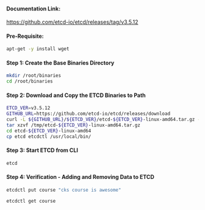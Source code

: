 #### Documentation Link:

https://github.com/etcd-io/etcd/releases/tag/v3.5.12

#### Pre-Requisite:
```sh
apt-get -y install wget
```
#### Step 1: Create the Base Binaries Directory

```sh
mkdir /root/binaries
cd /root/binaries
```
#### Step 2: Download and Copy the ETCD Binaries to Path
```sh
ETCD_VER=v3.5.12
GITHUB_URL=https://github.com/etcd-io/etcd/releases/download
curl -L ${GITHUB_URL}/${ETCD_VER}/etcd-${ETCD_VER}-linux-amd64.tar.gz -o /tmp/etcd-${ETCD_VER}-linux-amd64.tar.gz
tar xzvf /tmp/etcd-${ETCD_VER}-linux-amd64.tar.gz
cd etcd-${ETCD_VER}-linux-amd64
cp etcd etcdctl /usr/local/bin/
```
#### Step 3: Start ETCD from CLI
```sh
etcd
```

#### Step 4: Verification - Adding and Removing Data to ETCD
```sh
etcdctl put course "cks course is awesome"
```
```sh
etcdctl get course
```
